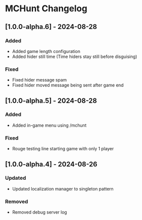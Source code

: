 # MCHunt Changelog

## [1.0.0-alpha.6] - 2024-08-28
### Added
- Added game length configuration
- Added hider still time (Time hiders stay still before disguising)
### Fixed
- Fixed hider message spam
- Fixed hider moved message being sent after game end

## [1.0.0-alpha.5] - 2024-08-28
### Added
- Added in-game menu using /mchunt
### Fixed
- Rouge testing line starting game with only 1 player

## [1.0.0-alpha.4] - 2024-08-26
### Updated
- Updated localization manager to singleton pattern
### Removed
- Removed debug server log